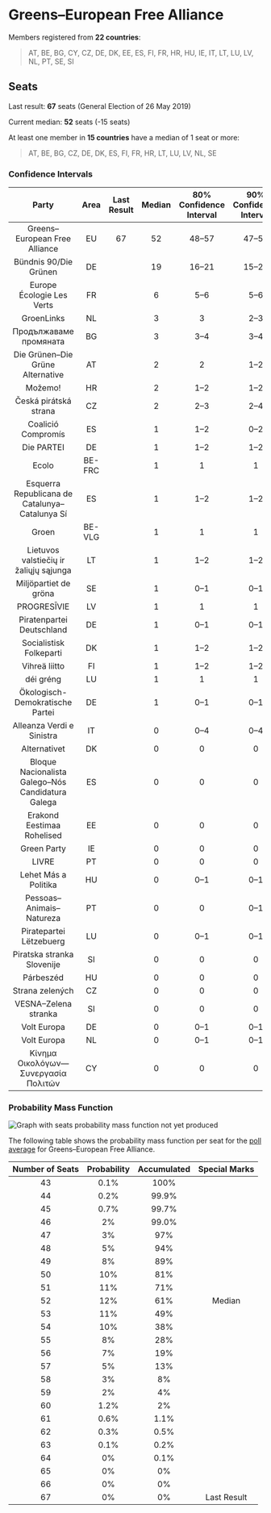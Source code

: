 # Greens–European Free Alliance

Members registered from **22 countries**:

> AT, BE, BG, CY, CZ, DE, DK, EE, ES, FI, FR, HR, HU, IE, IT, LT, LU, LV, NL, PT, SE, SI

## Seats

Last result: **67** seats (General Election of 26 May 2019)

Current median: **52** seats (-15 seats)

At least one member in **15 countries** have a median of 1 seat or more:

> AT, BE, BG, CZ, DE, DK, ES, FI, FR, HR, LT, LU, LV, NL, SE

### Confidence Intervals

| Party | Area | Last Result | Median | 80% Confidence Interval | 90% Confidence Interval | 95% Confidence Interval | 99% Confidence Interval |
|:-----:|:----:|:-----------:|:------:|:-----------------------:|:-----------------------:|:-----------------------:|:-----------------------:|
| Greens–European Free Alliance | EU | 67 | 52 | 48–57 | 47–58 | 46–59 | 45–61 |
| Bündnis 90/Die Grünen | DE | | 19 | 16–21 | 15–22 | 15–24 | 15–25 |
| Europe Écologie Les Verts | FR | | 6 | 5–6 | 5–6 | 5–7 | 4–7 |
| GroenLinks | NL | | 3 | 3 | 2–3 | 2–3 | 2–4 |
| Продължаваме промяната | BG | | 3 | 3–4 | 3–4 | 3–4 | 3–4 |
| Die Grünen–Die Grüne Alternative | AT | | 2 | 2 | 1–2 | 1–2 | 1–2 |
| Možemo! | HR | | 2 | 1–2 | 1–2 | 1–2 | 1–2 |
| Česká pirátská strana | CZ | | 2 | 2–3 | 2–4 | 2–4 | 2–4 |
| Coalició Compromís | ES | | 1 | 1–2 | 0–2 | 0–2 | 0–3 |
| Die PARTEI | DE | | 1 | 1–2 | 1–2 | 1–2 | 1–3 |
| Ecolo | BE-FRC | | 1 | 1 | 1 | 1 | 1 |
| Esquerra Republicana de Catalunya–Catalunya Sí | ES | | 1 | 1–2 | 1–2 | 1–2 | 1–3 |
| Groen | BE-VLG | | 1 | 1 | 1 | 1 | 1 |
| Lietuvos valstiečių ir žaliųjų sąjunga | LT | | 1 | 1–2 | 1–2 | 1–2 | 1–2 |
| Miljöpartiet de gröna | SE | | 1 | 0–1 | 0–1 | 0–1 | 0–1 |
| PROGRESĪVIE | LV | | 1 | 1 | 1 | 1 | 1 |
| Piratenpartei Deutschland | DE | | 1 | 0–1 | 0–1 | 0–1 | 0–1 |
| Socialistisk Folkeparti | DK | | 1 | 1–2 | 1–2 | 1–2 | 1–2 |
| Vihreä liitto | FI | | 1 | 1–2 | 1–2 | 1–2 | 1–2 |
| déi gréng | LU | | 1 | 1 | 1 | 1 | 1 |
| Ökologisch-Demokratische Partei | DE | | 1 | 0–1 | 0–1 | 0–1 | 0–1 |
| Alleanza Verdi e Sinistra | IT | | 0 | 0–4 | 0–4 | 0–4 | 0–5 |
| Alternativet | DK | | 0 | 0 | 0 | 0 | 0–1 |
| Bloque Nacionalista Galego–Nós Candidatura Galega | ES | | 0 | 0 | 0 | 0 | 0–1 |
| Erakond Eestimaa Rohelised | EE | | 0 | 0 | 0 | 0 | 0 |
| Green Party | IE | | 0 | 0 | 0 | 0 | 0 |
| LIVRE | PT | | 0 | 0 | 0 | 0 | 0–1 |
| Lehet Más a Politika | HU | | 0 | 0–1 | 0–1 | 0–1 | 0–1 |
| Pessoas–Animais–Natureza | PT | | 0 | 0 | 0–1 | 0–1 | 0–1 |
| Piratepartei Lëtzebuerg | LU | | 0 | 0–1 | 0–1 | 0–1 | 0–1 |
| Piratska stranka Slovenije | SI | | 0 | 0 | 0 | 0 | 0 |
| Párbeszéd | HU | | 0 | 0 | 0 | 0 | 0 |
| Strana zelených | CZ | | 0 | 0 | 0 | 0 | 0 |
| VESNA–Zelena stranka | SI | | 0 | 0 | 0 | 0 | 0 |
| Volt Europa | DE | | 0 | 0–1 | 0–1 | 0–1 | 0–1 |
| Volt Europa | NL | | 0 | 0–1 | 0–1 | 0–1 | 0–1 |
| Κίνημα Οικολόγων—Συνεργασία Πολιτών | CY | | 0 | 0 | 0 | 0 | 0 |

### Probability Mass Function

![Graph with seats probability mass function not yet produced](average-2022-11-30-seats-pmf-greens–europeanfreealliance.png "Seats Probability Mass Function")

The following table shows the probability mass function per seat for the [poll average](average-2022-11-30.html) for Greens–European Free Alliance.

| Number of Seats | Probability | Accumulated | Special Marks |
|:---------------:|:-----------:|:-----------:|:-------------:|
| 43 | 0.1% | 100% |  |
| 44 | 0.2% | 99.9% |  |
| 45 | 0.7% | 99.7% |  |
| 46 | 2% | 99.0% |  |
| 47 | 3% | 97% |  |
| 48 | 5% | 94% |  |
| 49 | 8% | 89% |  |
| 50 | 10% | 81% |  |
| 51 | 11% | 71% |  |
| 52 | 12% | 61% | Median |
| 53 | 11% | 49% |  |
| 54 | 10% | 38% |  |
| 55 | 8% | 28% |  |
| 56 | 7% | 19% |  |
| 57 | 5% | 13% |  |
| 58 | 3% | 8% |  |
| 59 | 2% | 4% |  |
| 60 | 1.2% | 2% |  |
| 61 | 0.6% | 1.1% |  |
| 62 | 0.3% | 0.5% |  |
| 63 | 0.1% | 0.2% |  |
| 64 | 0% | 0.1% |  |
| 65 | 0% | 0% |  |
| 66 | 0% | 0% |  |
| 67 | 0% | 0% | Last Result |


